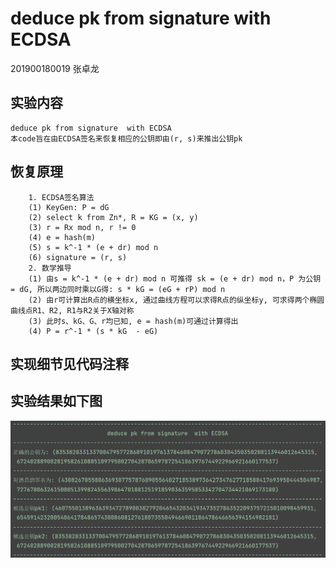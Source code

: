 # deduce pk from signature  with ECDSA

201900180019 张卓龙

## 实验内容
    deduce pk from signature  with ECDSA          
    本code旨在由ECDSA签名来恢复相应的公钥即由(r, s)来推出公钥pk                           
    

## 恢复原理         
        1. ECDSA签名算法                    
        (1) KeyGen: P = dG           
        (2) select k from Zn*, R = KG = (x, y)           
        (3) r = Rx mod n, r != 0             
        (4) e = hash(m)          
        (5) s = k^-1 * (e + dr) mod n         
        (6) signature = (r, s)               
        2. 数学推导       
        (1) 由s = k^-1 * (e + dr) mod n 可推得 sk = (e + dr) mod n，P 为公钥 = dG, 所以两边同时乘以G得: s * kG = (eG + rP) mod n        
        (2) 由r可计算出R点的横坐标x, 通过曲线方程可以求得R点的纵坐标y, 可求得两个椭圆曲线点R1、R2, R1与R2关于X轴对称            
        (3) 此时s、kG、G、r均已知, e = hash(m)可通过计算得出               
        (4) P = r^-1 * (s * kG  - eG)         

## 实现细节见代码注释

## 实验结果如下图
![恢复结果](https://github.com/Zhang-SDU/cst-project/blob/main/SM2/deduce_pk/result.png)
